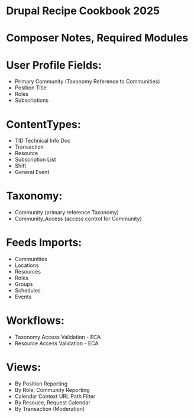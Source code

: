 # Drupal Recipe Cookbook 2025

# Composer Notes, Required Modules

# User Profile Fields:

- Primary Community (Taxonomy Reference to Communities)
- Position Title
- Roles
- Subscriptions

# ContentTypes:

- TID Technical Info Doc
- Transaction
- Resource
- Subscription List
- Shift
- General Event

# Taxonomy:

- Community (primary reference Taxonomy)
- Community_Access (access control for Community) 

# Feeds Imports:

- Communities
- Locations
- Resources
- Roles
- Groups
- Schedules
- Events

# Workflows: 

-  Taxonomy Access Validation - ECA
-  Resource Access Validation - ECA

# Views:

- By Position Reporting
- By Role, Community Reporting
- Calendar Context URL Path Filter
- By Resouce, Request Calendar
- By Transaction (Moderation)
